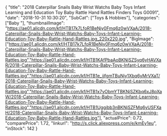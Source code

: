 {
	"title": "2018 Caterpillar Snails Baby Wrist Watchs Baby Toys Infant Learning and Education Toy Baby Rattle Hand Rattles Finders Toys G0091",
	"date": "2018-10-31 10:30:20",
	"SubCat": ["Toys & Hobbies"],
	"categories": ["Baby "],
	"thumbnailImage": "https://ae01.alicdn.com/kf/HTB17k7LfoR1BeNjy0Fmq6z0wVXaA/2018-Caterpillar-Snails-Baby-Wrist-Watchs-Baby-Toys-Infant-Learning-Education-Toy-Baby-Rattle-Hand-Rattles.jpg_220x220.jpg",
	"BigImage": ["https://ae01.alicdn.com/kf/HTB17k7LfoR1BeNjy0Fmq6z0wVXaA/2018-Caterpillar-Snails-Baby-Wrist-Watchs-Baby-Toys-Infant-Learning-Education-Toy-Baby-Rattle-Hand-Rattles.jpg","https://ae01.alicdn.com/kf/HTB1KAfPbaAoBKNjSZSyq6yHAVXaR/2018-Caterpillar-Snails-Baby-Wrist-Watchs-Baby-Toys-Infant-Learning-Education-Toy-Baby-Rattle-Hand-Rattles.jpg","https://ae01.alicdn.com/kf/HTB1e_jjfgmTBuNjy1Xbq6yMrVXaT/2018-Caterpillar-Snails-Baby-Wrist-Watchs-Baby-Toys-Infant-Learning-Education-Toy-Baby-Rattle-Hand-Rattles.jpg","https://ae01.alicdn.com/kf/HTB1x7vObmYTBKNjSZKbq6xJ8pXaW/2018-Caterpillar-Snails-Baby-Wrist-Watchs-Baby-Toys-Infant-Learning-Education-Toy-Baby-Rattle-Hand-Rattles.jpg","https://ae01.alicdn.com/kf/HTB1Uggibb3nBKNjSZFMq6yUSFXaH/2018-Caterpillar-Snails-Baby-Wrist-Watchs-Baby-Toys-Infant-Learning-Education-Toy-Baby-Rattle-Hand-Rattles.jpg"],
	"actualPrice": 0.72,
	"comparePrice": 1.72,
	"linkurl": "http://s.click.aliexpress.com/e/kmEy1eu",
	"inStock": 142
}

